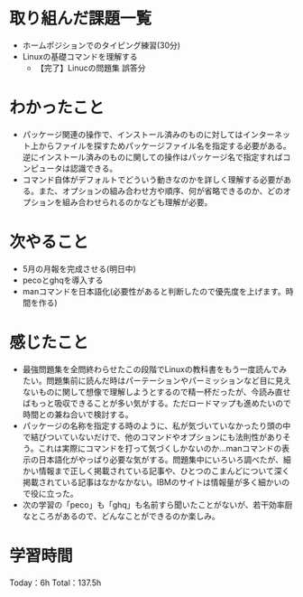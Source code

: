 # 取り組んだ課題一覧
- ホームポジションでのタイピング練習(30分)
- Linuxの基礎コマンドを理解する
	- 【完了】Linucの問題集 誤答分

# わかったこと
- パッケージ関連の操作で、インストール済みのものに対してはインターネット上からファイルを探すためパッケージファイル名を指定する必要がある。逆にインストール済みのものに関しての操作はパッケージ名で指定すればコンピュータは認識できる。
- コマンド自体がデフォルトでどういう動きなのかを詳しく理解する必要がある。また、オプションの組み合わせ方や順序、何が省略できるのか、どのオプションを組み合わせられるのかなども理解が必要。

# 次やること
- 5月の月報を完成させる(明日中)
- pecoとghqを導入する
- manコマンドを日本語化(必要性があると判断したので優先度を上げます。時間を作る)

# 感じたこと
- 最強問題集を全問終わらせたこの段階でLinuxの教科書をもう一度読んでみたい。問題集前に読んだ時はパーテーションやパーミッションなど目に見えないものに関して想像で理解しようとするので精一杯だったが、今読み直せばもっと吸収できることが多い気がする。ただロードマップも進めたいので時間との兼ね合いで検討する。
- パッケージの名称を指定する時のように、私が気づいていなかったり頭の中で結びついていないだけで、他のコマンドやオプションにも法則性がありそう。これは実際にコマンドを打って気づくしかないのか…manコマンドの表示の日本語化がやっぱり必要な気がする。問題集中にいろいろ調べたが、細かい情報まで正しく掲載されている記事や、ひとつのこまんどについて深く掲載されている記事はなかなかない。IBMのサイトは情報量が多く細かいので役に立った。
- 次の学習の「peco」も「ghq」も名前すら聞いたことがないが、若干効率厨なところがあるので、どんなことができるのか楽しみ。

# 学習時間
Today：6h Total：137.5h
